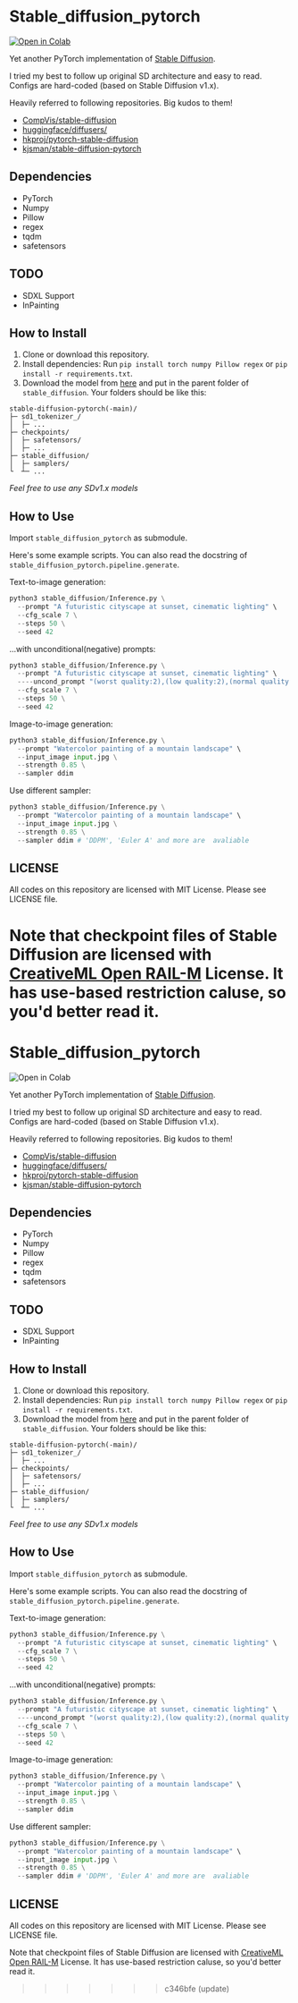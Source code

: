 # Stable_diffusion_pytorch

[![Open in Colab](https://colab.research.google.com/assets/colab-badge.svg)](https://colab.research.google.com/github/Himanshu-00/stable-diffusion-pytorch/blob/main/img/demo/demo_file.ipynb)

Yet another PyTorch implementation of [Stable Diffusion](https://stability.ai/blog/stable-diffusion-public-release).

I tried my best to follow up original SD architecture and easy to read. Configs are hard-coded (based on Stable Diffusion v1.x).


Heavily referred to following repositories. Big kudos to them!

* [CompVis/stable-diffusion](https://github.com/CompVis/stable-diffusion)
* [huggingface/diffusers/](https://github.com/huggingface/diffusers/)
* [hkproj/pytorch-stable-diffusion](https://github.com/hkproj/pytorch-stable-diffusion)
* [kjsman/stable-diffusion-pytorch](https://github.com/kjsman/stable-diffusion-pytorch)

## Dependencies

* PyTorch
* Numpy
* Pillow
* regex
* tqdm
* safetensors

## TODO
* SDXL Support
* InPainting

## How to Install

1. Clone or download this repository.
2. Install dependencies: Run `pip install torch numpy Pillow regex` or `pip install -r requirements.txt`.
3. Download the model from [here](https://huggingface.co/stable-diffusion-v1-5/stable-diffusion-v1-5/resolve/main/v1-5-pruned-emaonly.safetensors) and put in the parent folder of `stable_diffusion`. Your folders should be like this:
```
stable-diffusion-pytorch(-main)/
├─ sd1_tokenizer_/
│  ├─ ...
├─ checkpoints/
│  ├─ safetensors/
│  ├─ ...
├─ stable_diffusion/
│  ├─ samplers/
└  ┴─ ...
```
*Feel free to use any SDv1.x models*

## How to Use

Import `stable_diffusion_pytorch` as submodule.

Here's some example scripts. You can also read the docstring of `stable_diffusion_pytorch.pipeline.generate`.

Text-to-image generation:
```py
python3 stable_diffusion/Inference.py \
  --prompt "A futuristic cityscape at sunset, cinematic lighting" \
  --cfg_scale 7 \
  --steps 50 \
  --seed 42
```

...with unconditional(negative) prompts:
```py
python3 stable_diffusion/Inference.py \
  --prompt "A futuristic cityscape at sunset, cinematic lighting" \
  ----uncond_prompt "(worst quality:2),(low quality:2),(normal quality:2),lowres,watermark," \
  --cfg_scale 7 \
  --steps 50 \
  --seed 42
```

Image-to-image generation:
```py
python3 stable_diffusion/Inference.py \
  --prompt "Watercolor painting of a mountain landscape" \
  --input_image input.jpg \
  --strength 0.85 \
  --sampler ddim
```

Use different sampler:
```py
python3 stable_diffusion/Inference.py \
  --prompt "Watercolor painting of a mountain landscape" \
  --input_image input.jpg \
  --strength 0.85 \
  --sampler ddim # 'DDPM', 'Euler A' and more are  avaliable 
```

## LICENSE

All codes on this repository are licensed with MIT License. Please see LICENSE file.

Note that checkpoint files of Stable Diffusion are licensed with [CreativeML Open RAIL-M](https://huggingface.co/spaces/CompVis/stable-diffusion-license) License. It has use-based restriction caluse, so you'd better read it.
=======
# Stable_diffusion_pytorch

![Open in Colab](https://colab.research.google.com/assets/colab-badge.svg)

Yet another PyTorch implementation of [Stable Diffusion](https://stability.ai/blog/stable-diffusion-public-release).

I tried my best to follow up original SD architecture and easy to read. Configs are hard-coded (based on Stable Diffusion v1.x).


Heavily referred to following repositories. Big kudos to them!

* [CompVis/stable-diffusion](https://github.com/CompVis/stable-diffusion)
* [huggingface/diffusers/](https://github.com/huggingface/diffusers/)
* [hkproj/pytorch-stable-diffusion](https://github.com/hkproj/pytorch-stable-diffusion)
* [kjsman/stable-diffusion-pytorch](https://github.com/kjsman/stable-diffusion-pytorch)

## Dependencies

* PyTorch
* Numpy
* Pillow
* regex
* tqdm
* safetensors

## TODO
* SDXL Support
* InPainting

## How to Install

1. Clone or download this repository.
2. Install dependencies: Run `pip install torch numpy Pillow regex` or `pip install -r requirements.txt`.
3. Download the model from [here](https://huggingface.co/stable-diffusion-v1-5/stable-diffusion-v1-5/resolve/main/v1-5-pruned-emaonly.safetensors) and put in the parent folder of `stable_diffusion`. Your folders should be like this:
```
stable-diffusion-pytorch(-main)/
├─ sd1_tokenizer_/
│  ├─ ...
├─ checkpoints/
│  ├─ safetensors/
│  ├─ ...
├─ stable_diffusion/
│  ├─ samplers/
└  ┴─ ...
```
*Feel free to use any SDv1.x models*

## How to Use

Import `stable_diffusion_pytorch` as submodule.

Here's some example scripts. You can also read the docstring of `stable_diffusion_pytorch.pipeline.generate`.

Text-to-image generation:
```py
python3 stable_diffusion/Inference.py \
  --prompt "A futuristic cityscape at sunset, cinematic lighting" \
  --cfg_scale 7 \
  --steps 50 \
  --seed 42
```

...with unconditional(negative) prompts:
```py
python3 stable_diffusion/Inference.py \
  --prompt "A futuristic cityscape at sunset, cinematic lighting" \
  ----uncond_prompt "(worst quality:2),(low quality:2),(normal quality:2),lowres,watermark," \
  --cfg_scale 7 \
  --steps 50 \
  --seed 42
```

Image-to-image generation:
```py
python3 stable_diffusion/Inference.py \
  --prompt "Watercolor painting of a mountain landscape" \
  --input_image input.jpg \
  --strength 0.85 \
  --sampler ddim
```

Use different sampler:
```py
python3 stable_diffusion/Inference.py \
  --prompt "Watercolor painting of a mountain landscape" \
  --input_image input.jpg \
  --strength 0.85 \
  --sampler ddim # 'DDPM', 'Euler A' and more are  avaliable 
```

## LICENSE

All codes on this repository are licensed with MIT License. Please see LICENSE file.

Note that checkpoint files of Stable Diffusion are licensed with [CreativeML Open RAIL-M](https://huggingface.co/spaces/CompVis/stable-diffusion-license) License. It has use-based restriction caluse, so you'd better read it.
>>>>>>> c346bfe (update)
